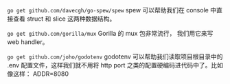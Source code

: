 `go get github.com/davecgh/go-spew/spew`
spew 可以帮助我们在 console 中直接查看 struct 和 slice 这两种数据结构。

`go get github.com/gorilla/mux`
Gorilla 的 mux 包非常流行， 我们用它来写 web handler。

`go get github.com/joho/godotenv`
godotenv 可以帮助我们读取项目根目录中的 .env 配置文件，这样我们就不用将 http port 之类的配置硬编码进代码中了。比如像这样：
ADDR=8080